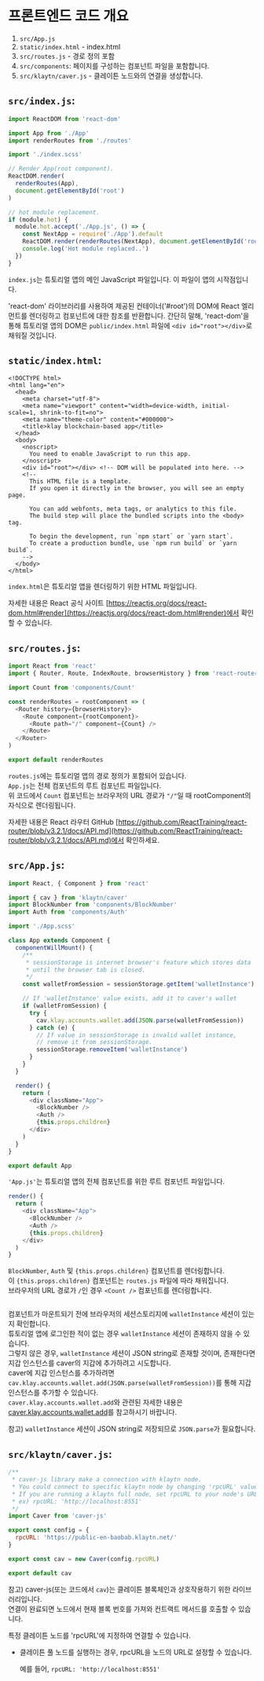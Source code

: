 # 프론트엔드 코드 개요

1. `src/App.js`
2. `static/index.html` - index.html
3. `src/routes.js` - 경로 정의 포함
4. `src/components`: 페이지를 구성하는 컴포넌트 파일을 포함합니다.
5. `src/klaytn/caver.js` - 클레이튼 노드와의 연결을 생성합니다.

## `src/index.js`: <a id="1-src-index-js"></a>

```javascript
import ReactDOM from 'react-dom'

import App from './App'
import renderRoutes from './routes'

import './index.scss'

// Render App(root component).
ReactDOM.render(
  renderRoutes(App),
  document.getElementById('root')
)

// hot module replacement.
if (module.hot) {
  module.hot.accept('./App.js', () => {
    const NextApp = require('./App').default
    ReactDOM.render(renderRoutes(NextApp), document.getElementById('root'))
    console.log('Hot module replaced..')
  })
}
```

`index.js`는 튜토리얼 앱의 메인 JavaScript 파일입니다. 이 파일이 앱의 시작점입니다.

'react-dom' 라이브러리를 사용하여 제공된 컨테이너('#root')의 DOM에 React 엘리먼트를 렌더링하고 컴포넌트에 대한 참조를 반환합니다. 간단히 말해, 'react-dom'을 통해 튜토리얼 앱의 DOM은 `public/index.html` 파일에 `<div id="root"></div>`로 채워질 것입니다.

## `static/index.html`: <a id="2-static-index-html"></a>

```markup
<!DOCTYPE html>
<html lang="en">
  <head>
    <meta charset="utf-8">
    <meta name="viewport" content="width=device-width, initial-scale=1, shrink-to-fit=no">
    <meta name="theme-color" content="#000000">
    <title>klay blockchain-based app</title>
  </head>
  <body>
    <noscript>
      You need to enable JavaScript to run this app.
    </noscript>
    <div id="root"></div> <!-- DOM will be populated into here. -->
    <!--
      This HTML file is a template.
      If you open it directly in the browser, you will see an empty page.

      You can add webfonts, meta tags, or analytics to this file.
      The build step will place the bundled scripts into the <body> tag.

      To begin the development, run `npm start` or `yarn start`.
      To create a production bundle, use `npm run build` or `yarn build`.
    -->
  </body>
</html>
```

`index.html`은 튜토리얼 앱을 렌더링하기 위한 HTML 파일입니다.

자세한 내용은 React 공식 사이트 [https://reactjs.org/docs/react-dom.html#render](https://reactjs.org/docs/react-dom.html#render)에서 확인할 수 있습니다.

## `src/routes.js`: <a id="3-src-routes-js"></a>

```javascript
import React from 'react'
import { Router, Route, IndexRoute, browserHistory } from 'react-router'

import Count from 'components/Count'

const renderRoutes = rootComponent => (
  <Router history={browserHistory}>
    <Route component={rootComponent}>
      <Route path="/" component={Count} />
    </Route>
  </Router>
)

export default renderRoutes
```

`routes.js`에는 튜토리얼 앱의 경로 정의가 포함되어 있습니다.\
`App.js`는 전체 컴포넌트의 루트 컴포넌트 파일입니다.\
위 코드에서 `Count` 컴포넌트는 브라우저의 URL 경로가 `"/"`일 때 rootComponent의 자식으로 렌더링됩니다.

자세한 내용은 React 라우터 GitHub [https://github.com/ReactTraining/react-router/blob/v3.2.1/docs/API.md](https://github.com/ReactTraining/react-router/blob/v3.2.1/docs/API.md)에서 확인하세요.

## `src/App.js`: <a id="4-src-app-js"></a>

```javascript
import React, { Component } from 'react'

import { cav } from 'klaytn/caver'
import BlockNumber from 'components/BlockNumber'
import Auth from 'components/Auth'

import './App.scss'

class App extends Component {
  componentWillMount() {
    /**
     * sessionStorage is internet browser's feature which stores data
     * until the browser tab is closed.
     */
    const walletFromSession = sessionStorage.getItem('walletInstance')

    // If 'walletInstance' value exists, add it to caver's wallet
    if (walletFromSession) {
      try {
        cav.klay.accounts.wallet.add(JSON.parse(walletFromSession))
      } catch (e) {
        // If value in sessionStorage is invalid wallet instance,
        // remove it from sessionStorage.
        sessionStorage.removeItem('walletInstance')
      }
    }
  }

  render() {
    return (
      <div className="App">
        <BlockNumber />
        <Auth />
        {this.props.children}
      </div>
    )
  }
}

export default App
```

`'App.js'`는 튜토리얼 앱의 전체 컴포넌트를 위한 루트 컴포넌트 파일입니다.

```javascript
render() {
  return (
    <div className="App">
      <BlockNumber />
      <Auth />
      {this.props.children}
    </div>
  )
}
```

`BlockNumber`, `Auth` 및 `{this.props.children}` 컴포넌트를 렌더링합니다.\
이 `{this.props.children}` 컴포넌트는 `routes.js` 파일에 따라 채워집니다.\
브라우저의 URL 경로가 `/`인 경우 `<Count />` 컴포넌트를 렌더링합니다.

```javascript
```

컴포넌트가 마운트되기 전에 브라우저의 세션스토리지에 `walletInstance` 세션이 있는지 확인합니다.\
튜토리얼 앱에 로그인한 적이 없는 경우 `walletInstance` 세션이 존재하지 않을 수 있습니다.\
그렇지 않은 경우, `walletInstance` 세션이 JSON string로 존재할 것이며, 존재한다면 지갑 인스턴스를 caver의 지갑에 추가하려고 시도합니다.\
caver에 지갑 인스턴스를 추가하려면 `cav.klay.accounts.wallet.add(JSON.parse(walletFromSession))`를 통해 지갑 인스턴스를 추가할 수 있습니다.\
`caver.klay.accounts.wallet.add`와 관련된 자세한 내용은 [caver.klay.accounts.wallet.add](../../../../references/sdk/caver-js-1.4.1/api/caver.klay.accounts.md#wallet-add)를 참고하시기 바랍니다.

참고) `walletInstance` 세션이 JSON string로 저장되므로 `JSON.parse`가 필요합니다.

## `src/klaytn/caver.js`: <a id="5-src-klaytn-caver-js"></a>

```javascript
/**
 * caver-js library make a connection with klaytn node.
 * You could connect to specific klaytn node by changing 'rpcURL' value.
 * If you are running a klaytn full node, set rpcURL to your node's URL.
 * ex) rpcURL: 'http://localhost:8551'
 */
import Caver from 'caver-js'

export const config = {
  rpcURL: 'https://public-en-baobab.klaytn.net/'
}

export const cav = new Caver(config.rpcURL)

export default cav
```

참고) caver-js(또는 코드에서 `cav`)는 클레이튼 블록체인과 상호작용하기 위한 라이브러리입니다.\
연결이 완료되면 노드에서 현재 블록 번호를 가져와 컨트랙트 메서드를 호출할 수 있습니다.

특정 클레이튼 노드를 'rpcURL'에 지정하여 연결할 수 있습니다.

- 클레이튼 풀 노드를 실행하는 경우, rpcURL을 노드의 URL로 설정할 수 있습니다.

  예를 들어, `rpcURL: 'http://localhost:8551'`
